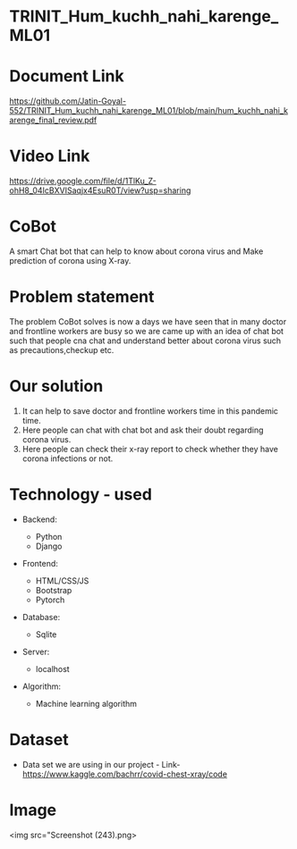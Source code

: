 # TRINIT_Hum_kuchh_nahi_karenge_ML01

# Document Link
https://github.com/Jatin-Goyal-552/TRINIT_Hum_kuchh_nahi_karenge_ML01/blob/main/hum_kuchh_nahi_karenge_final_review.pdf
# Video Link
https://drive.google.com/file/d/1TlKu_Z-ohH8_04IcBXVISaqjx4EsuR0T/view?usp=sharing
# CoBot
A smart Chat bot that can help to know about corona virus and Make prediction of corona using X-ray.

# Problem statement

The problem CoBot solves is now a days we have seen that in many doctor and frontline workers are busy so we are came up with an idea of chat bot such that people cna chat and understand better about corona virus such as precautions,checkup etc.

# Our solution

1. It can help to save doctor and frontline workers time in this pandemic time.
2. Here people can chat with chat bot and ask their doubt regarding corona virus.
3. Here people can check their x-ray report to check whether they have corona infections or not.


# Technology - used
- Backend:
  - Python
  - Django
  
- Frontend:
  - HTML/CSS/JS
  - Bootstrap
  - Pytorch

- Database:
  - Sqlite
  
- Server:
   - localhost

- Algorithm:
   - Machine learning algorithm


# Dataset
- Data set we are using in our project - 
 Link- https://www.kaggle.com/bachrr/covid-chest-xray/code
# Image
<img src="Screenshot (243).png></img>
